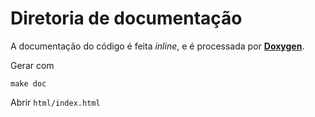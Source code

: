 # Diretoria de documentação

A documentação do código é feita _inline_, e é processada por [**Doxygen**](www.doxygen.org).

Gerar com
```
make doc
```

Abrir ```html/index.html```
